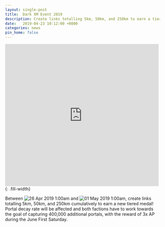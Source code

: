 ```yaml
---
layout: single-post
title:  Dark XM Event 2019
description: Create links totalling 5km, 50km, and 250km to earn a tiered medal
date:   2019-04-23 10:12:00 +0800
categories: news
pin_home: false
---
```



<iframe src="https://www.facebook.com/plugins/post.php?href=https%3A%2F%2Fwww.facebook.com%2FIngress%2Fposts%2F2224029284311392&width=500" width="500" height="461" style="border:none;overflow:hidden" scrolling="no" frameborder="0" allowTransparency="true" allow="encrypted-media"></iframe>{: .fill-width}

Between ![26 Apr 2019 1:00am](https://img.shields.io/badge/01:00am-26%20Apr%202019-orange.svg) and ![01 May 2019 1:00am](https://img.shields.io/badge/01:00am-01%20May%202019-orange.svg), create links totalling 5km, 50km, and 250km cumulatively to earn a new tiered medal! Portal decay rate will be affected and both factions have to work towards the goal of capturing 400,000 additional portals, with the reward of 3x AP during the June First Saturday.
